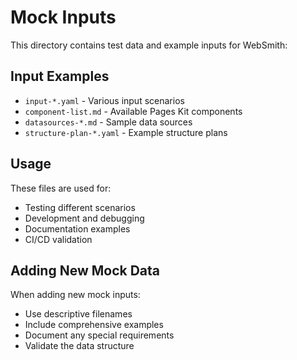 # Mock Inputs

This directory contains test data and example inputs for WebSmith:

## Input Examples

- `input-*.yaml` - Various input scenarios
- `component-list.md` - Available Pages Kit components
- `datasources-*.md` - Sample data sources
- `structure-plan-*.yaml` - Example structure plans

## Usage

These files are used for:
- Testing different scenarios
- Development and debugging
- Documentation examples
- CI/CD validation

## Adding New Mock Data

When adding new mock inputs:
- Use descriptive filenames
- Include comprehensive examples
- Document any special requirements
- Validate the data structure
